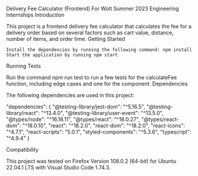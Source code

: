 Delivery Fee Calculator (Frontend)
For Wolt Summer 2023 Engineering Internships
Introduction

This project is a frontend delivery fee calculator that calculates the fee for a delivery order based on several factors such as cart value, distance, number of items, and order time.
Getting Started

    Install the dependencies by running the following command: npm install
    Start the application by running npm start

Running Tests

Run the command npm run test to run a few tests for the calculateFee function, including edge cases and one for the component.
Dependencies

The following dependencies are used in this project:


"dependencies": {
    "@testing-library/jest-dom": "^5.16.5",
    "@testing-library/react": "^13.4.0",
    "@testing-library/user-event": "^13.5.0",
    "@types/node": "^16.18.11",
    "@types/react": "^18.0.27",
    "@types/react-dom": "^18.0.10",
    "react": "^18.2.0",
    "react-dom": "^18.2.0",
    "react-icons": "^4.7.1",
    "react-scripts": "5.0.1",
    "styled-components": "^5.3.6",
    "typescript": "^4.9.4"
  }

Compatibility

This project was tested on Firefox Version 108.0.2 (64-bit) for Ubuntu 22.04.1 LTS with Visual Studio Code 1.74.3.